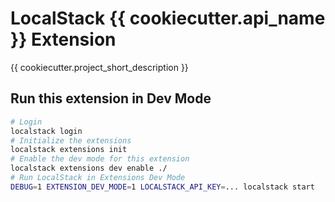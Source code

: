 # LocalStack {{ cookiecutter.api_name }} Extension

{{ cookiecutter.project_short_description }}


## Run this extension in Dev Mode
```sh
# Login
localstack login
# Initialize the extensions
localstack extensions init
# Enable the dev mode for this extension
localstack extensions dev enable ./
# Run LocalStack in Extensions Dev Mode
DEBUG=1 EXTENSION_DEV_MODE=1 LOCALSTACK_API_KEY=... localstack start
```